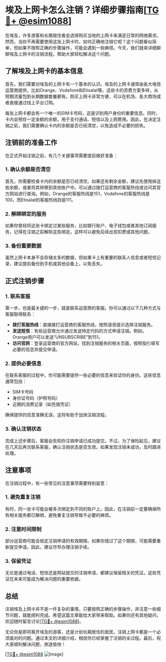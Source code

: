 # 埃及上网卡怎么注销？详细步骤指南[[TG💪+ @esim1088](https://t.me/s/esim1088)]

在埃及，许多游客和长期居住者会选择购买当地的上网卡来满足日常的网络需求。然而，当你不再需要使用这张上网卡时，如何正确地注销它呢？这个问题看似简单，但如果不按照正确的步骤操作，可能会遇到一些麻烦。今天，我们就来详细聊聊埃及上网卡的注销流程，帮助大家轻松解决这个问题。

## 了解埃及上网卡的基本信息

首先，我们需要对埃及的上网卡有一个基本的认识。埃及的上网卡通常由各大电信运营商提供，比如Orange、Vodafone和Etisalat等。这些卡的资费方案多样，从短期流量包到长期数据套餐都有。购买上网卡非常方便，可以在机场、各大商场或者直接通过线上平台订购。

每张上网卡都会有一个唯一的SIM卡号码，这是识别用户身份的重要信息。同时，卡内会预存一定金额的余额，用于支付通话、短信以及上网费用。因此，在决定注销之前，我们需要确认卡内的余额是否已经清空，以免造成不必要的损失。

## 注销前的准备工作

在正式开始注销之前，有几个关键事项需要提前做好准备：

### 1. 确认余额是否清空
首先，你需要检查卡内的余额是否已经清空。如果还有剩余金额，建议先使用掉这些余额，或者将其转移到其他账户中。可以通过拨打运营商的客服热线或访问其官方网站进行查询。例如，Orange的客服热线是151，Vodafone的客服热线是100，而Etisalat的客服热线则是111。

### 2. 解绑绑定的服务
如果你曾经将这张卡绑定过某些服务，比如银行账户、电子钱包或者其他订阅服务，记得在注销之前解除这些绑定。这样可以避免后续出现扣费或其他问题。

### 3. 备份重要数据
虽然上网卡本身不会存储太多的数据，但如果卡上有重要的联系人信息或者短信记录，建议提前备份到手机或其他设备上，以免丢失。

## 正式注销步骤

### 1. 联系客服
第一步，也是最关键的一步，就是联系运营商的客服。你可以通过以下几种方式与客服取得联系：
- **拨打客服热线**：直接拨打运营商的客服热线，按照语音提示选择注销服务。
- **发送短信**：有些运营商允许通过发送特定代码的方式申请注销。例如，Orange用户可以发送“UNSUBSCRIBE”到151。
- **访问官网**：登录运营商的官方网站，找到注销服务的相关页面，按照指引填写必要的信息并提交申请。

### 2. 提供必要信息
在联系客服的过程中，你可能需要提供一些必要的信息来验证你的身份。这些信息通常包括：
- SIM卡号码
- 身份证号码（护照号码）
- 近期的消费记录（如充值凭证）

确保提供的信息准确无误，这将有助于加快注销流程。

### 3. 确认注销状态
完成上述步骤后，客服会告知你注销申请已成功提交。不过，为了保险起见，建议在几天后再次联系客服，确认注销状态是否生效。如果发现注销未成功，及时跟进处理。

## 注意事项

在注销过程中，有一些常见的注意事项需要特别留意：

### 1. 避免重复注销
有时，同一张卡可能会被多次绑定到不同的账户上。因此，在注销前一定要确保所有相关服务都已解绑，避免重复注销导致不必要的麻烦。

### 2. 注意时间限制
部分运营商可能会规定注销申请的有效期限。如果你错过了这个期限，可能需要重新提交申请。因此，建议尽早办理注销手续。

### 3. 保留凭证
无论是通过电话、短信还是网站提交的注销申请，都建议保留相关的凭证。这些凭证在未来可能成为解决问题的重要依据。

## 总结

注销埃及上网卡并不是一件复杂的事情，只要按照正确的步骤操作，并注意一些细节问题，就能顺利完成。希望这篇文章能给大家带来帮助。如果你还有其他疑问，欢迎随时留言讨论[[TG💪+ @esim1088](https://t.me/s/esim1088)]。

无论你是即将离开埃及的游客，还是计划长期居住的居民，注销上网卡都是一个必须面对的问题。通过本文的详细介绍，相信你已经掌握了注销的全过程。最后，祝大家顺利解决问题，旅途愉快！

[[TG💪+ @esim1088](https://t.me/s/esim1088) ![Image](https://i.postimg.cc/4NQfJmqS/Snipaste-2025-05-13-00-14-12.png)]
